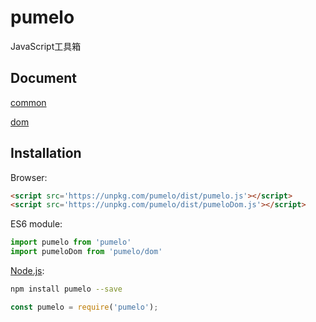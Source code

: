 # pumelo

JavaScript工具箱

## Document
[common](./doc/common.md)

[dom](./doc/dom.md)

## Installation

Browser:

```html
<script src='https://unpkg.com/pumelo/dist/pumelo.js'></script>
<script src='https://unpkg.com/pumelo/dist/pumeloDom.js'></script>
```

ES6 module:

```js
import pumelo from 'pumelo'
import pumeloDom from 'pumelo/dom'
```

[Node.js](http://nodejs.org):

```bash
npm install pumelo --save
```

```js
const pumelo = require('pumelo');
```
